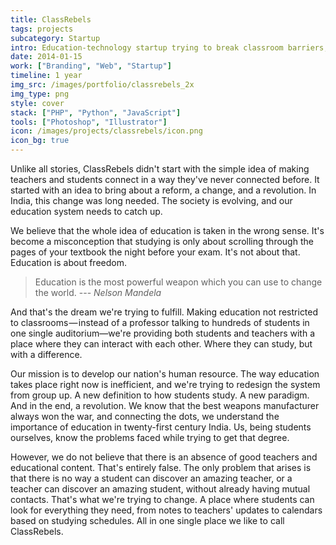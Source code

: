 ```yaml
---
title: ClassRebels
tags: projects
subcategory: Startup
intro: Education-technology startup trying to break classroom barriers, products include virtual library and collaborative e-classroom.
date: 2014-01-15
work: ["Branding", "Web", "Startup"]
timeline: 1 year
img_src: /images/portfolio/classrebels_2x
img_type: png
style: cover
stack: ["PHP", "Python", "JavaScript"]
tools: ["Photoshop", "Illustrator"]
icon: /images/projects/classrebels/icon.png
icon_bg: true
---
```


Unlike all stories, ClassRebels didn't start with the simple idea of making teachers and students connect in a way they've never connected before. It started with an idea to bring about a reform, a change, and a revolution. In India, this change was long needed. The society is evolving, and our education system needs to catch up.

We believe that the whole idea of education is taken in the wrong sense. It's become a misconception that studying is only about scrolling through the pages of your textbook the night before your exam. It's not about that. Education is about freedom.

> <span>Education is the most powerful weapon which you can use to change the world.</span>
> <span>--- <cite>Nelson Mandela</cite></span>

And that's the dream we're trying to fulfill. Making education not restricted to classrooms — instead of a professor talking to hundreds of students in one single auditorium—we're providing both students and teachers with a place where they can interact with each other. Where they can study, but with a difference.

Our mission is to develop our nation's human resource. The way education takes place right now is inefficient, and we're trying to redesign the system from group up. A new definition to how students study. A new paradigm. And in the end, a revolution. We know that the best weapons manufacturer always won the war, and connecting the dots, we understand the importance of education in twenty-first century India. Us, being students ourselves, know the problems faced while trying to get that degree.

However, we do not believe that there is an absence of good teachers and educational content. That's entirely false. The only problem that arises is that there is no way a student can discover an amazing teacher, or a teacher can discover an amazing student, without already having mutual contacts. That's what we're trying to change. A place where students can look for everything they need, from notes to teachers' updates to calendars based on studying schedules. All in one single place we like to call ClassRebels.

<div class="two-images">
  <div><img alt="" src="/images/projects/classrebels/1.jpg"></div>
  <div><img alt="" src="/images/projects/classrebels/2.png"></div>
</div>
<div class="two-images">
  <div><img alt="" src="/images/projects/classrebels/4.png"></div>
  <div><img alt="" src="/images/projects/classrebels/3.png"></div>
</div>
<div class="image scale"><img alt="" src="/images/projects/classrebels/5.png"></div>